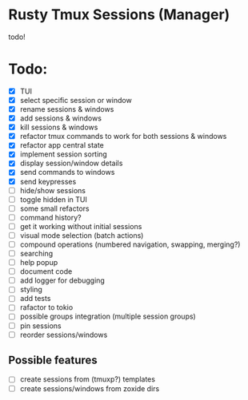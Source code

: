 # Rusty Tmux Sessions (Manager)

todo!

# Todo:

- [X] TUI
- [X] select specific session or window
- [X] rename sessions & windows
- [X] add sessions & windows
- [X] kill sessions & windows
- [X] refactor tmux commands to work for both sessions & windows
- [X] refactor app central state
- [X] implement session sorting
- [X] display session/window details
- [X] send commands to windows
- [X] send keypresses
- [ ] hide/show sessions
- [ ] toggle hidden in TUI
- [ ] some small refactors
- [ ] command history?
- [ ] get it working without initial sessions
- [ ] visual mode selection (batch actions)
- [ ] compound operations (numbered navigation, swapping, merging?)
- [ ] searching
- [ ] help popup
- [ ] document code
- [ ] add logger for debugging
- [ ] styling
- [ ] add tests
- [ ] rafactor to tokio
- [ ] possible groups integration (multiple session groups)
- [ ] pin sessions
- [ ] reorder sessions/windows

## Possible features

- [ ] create sessions from (tmuxp?) templates
- [ ] create sessions/windows from zoxide dirs
